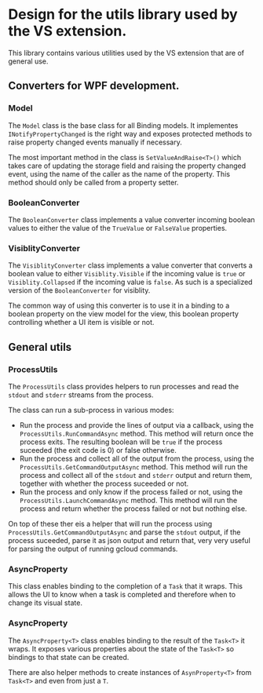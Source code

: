 # Design for the utils library used by the VS extension.

This library contains various utilities used by the VS extension that
are of general use.

## Converters for WPF development.

### Model
The `Model` class is the base class for all Binding models. It implementes `INotifyPropertyChanged` is the right way and exposes protected methods to raise property changed events manually if necessary.

The most important method in the class is `SetValueAndRaise<T>()` which takes care of updating the storage field and raising the property changed event, using the name of the caller as the name of the property. This method should only be called from a property setter.

### BooleanConverter
The `BooleanConverter` class implements a value converter incoming boolean values to either the value of the `TrueValue` or `FalseValue` properties.

### VisiblityConverter
The `VisiblityConverter` class implements a value converter that converts a boolean value to either `Visiblity.Visible` if the incoming value is `true` or `Visiblity.Collapsed` if the incoming value is `false`. As such is a specialized version of the `BooleanConverter` for visiblity.

The common way of using this converter is to use it in a binding to a boolean property on the view model for the view, this boolean property controlling whether a UI item is visible or not.

## General utils

### ProcessUtils
The `ProcessUtils` class provides helpers to run processes and read the `stdout` and `stderr` streams from the process.

The class can run a sub-process in various modes:
* Run the process and provide the lines of output via a callback, using the `ProcessUtils.RunCommandAsync` method. This method will return once the process exits. The resulting boolean will be `true` if the process suceeded (the exit code is 0) or false otherwise.
* Run the process and collect all of the output from the process, using the `ProcessUtils.GetCommandOutputAsync` method. This method will run the process and collect all of the `stdout` and `stderr` output and return them, together with whether the process suceeded or not.
* Run the process and only know if the process failed or not, using the `ProcessUtils.LaunchCommandAsync` method. This method will run the process and return whether the process failed or not but nothing else.

On top of these ther eis a helper that will run the process using `ProcessUtils.GetCommandOutputAsync` and parse the `stdout` output, if the process suceeded, parse it as json output and return that, very very useful for parsing the output of running gcloud commands.

### AsyncProperty
This class enables binding to the completion of a `Task` that it wraps. This allows the UI to know when a task is completed and therefore when to change its visual state.

### AsyncProperty<T>
The `AsyncProperty<T>` class enables binding to the result of the `Task<T>` it wraps. It exposes various properties about the state of the `Task<T>` so bindings to that state can be created.

There are also helper methods to create instances of `AsynProperty<T>` from `Task<T>` and even from just a `T`.

